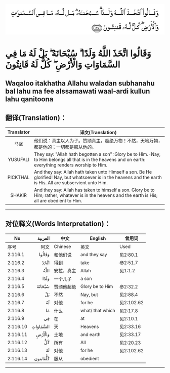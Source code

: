 ![002:116](images/002_116.gif)

#   وَقَالُوا اتَّخَذَ اللَّهُ وَلَدًا ۗ سُبْحَانَهُ ۖ بَلْ لَهُ مَا فِي السَّمَاوَاتِ وَالْأَرْضِ ۖ كُلٌّ لَهُ قَانِتُونَ 

## Waqaloo itakhatha Allahu waladan subhanahu bal lahu ma fee alssamawati waal-ardi kullun lahu qanitoona

## 翻译(Translation)：

| Translator | 译文(Translation)                                            |
|:----------:| ------------------------------------------------------------ |
| 马坚       | 他们说：真主以人为子。赞颂真主，超绝万物！不然，天地万物，都是他的；一切都是服从他的。 |
| YUSUFALI   | They say: "Allah hath begotten a son" :Glory be to Him.-Nay, to Him belongs all that is in the heavens and on earth: everything renders worship to Him. |
| PICKTHAL   | And they say: Allah hath taken unto Himself a son. Be He glorified! Nay, but whatsoever is in the heavens and the earth is His. All are subservient unto Him. |
| SHAKIR     | And they say: Allah has taken to himself a son. Glory be to Him; rather, whatever is in the heavens and the earth is His; all are obedient to Him. |

---

## 对位释义(Words Interpretation)：

| No       |  العربية | 中文       | English          | 曾用词     |
| -------- | -------: | ---------- | ---------------- | ---------- |
| 序号     |     阿文 | Chinese    | 英文             | Used       |
| 2:116.1  |   وَقَالُوا | 和他们说   | and they say     | 见2:80.1   |
| 2:116.2  |     اتَّخَذَ | 得到       | take             | 参2:51.7   |
| 2:116.3  |     اللَّهُ | 安拉，真主 | Allah            | 见1:1.2    |
| 2:116.4  |     وَلَدًا | 一个儿子   | a son            |            |
| 2:116.5  |   سُبْحَانَهُ | 赞颂他超绝 | Glory be to Him  | 参2:32.2   |
| 2:116.6  |       بَلْ | 不然       | Nay, but         | 见2:88.4   |
| 2:116.7  |       لَهُ | 对他       | for he           | 见2:102.62 |
| 2:116.8  |       مَا | 什么       | what/ that which | 见2:17.8   |
| 2:116.9  |       فِي | 在         | at               | 见2:10.1   |
| 2:116.10 | السَّمَاوَاتِ | 天         | Heavens          | 见2:33.16  |
| 2:116.11 |   وَالْأَرْضِ | 土地       | and earth        | 见2:33.17  |
| 2:116.12 |       كُلٌّ | 所有       | All              | 见2:20.23  |
| 2:116.13 |       لَهُ | 对他       | for he           | 见2:102.62 |
| 2:116.14 | كُلٌّقابتون | 服从       | obedient         |            |

---
